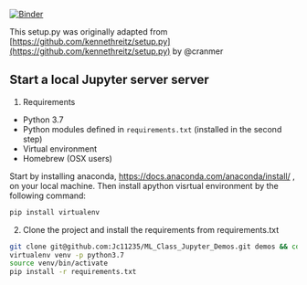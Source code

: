 [![Binder](https://mybinder.org/badge.svg)](https://mybinder.org/v2/gh/Jc11235/ML_Class_Jupyter_Demos/master)

This setup.py was originally adapted from [https://github.com/kennethreitz/setup.py](https://github.com/kennethreitz/setup.py) by @cranmer


## Start a local Jupyter server server

1. Requirements

* Python 3.7
* Python modules defined in `requirements.txt` (installed in the second step)
* Virtual environment
* Homebrew (OSX users)

Start by installing anaconda, https://docs.anaconda.com/anaconda/install/ , on your local machine. Then install apython visrtual environment by the following command:

```bash 
pip install virtualenv
```

2. Clone the project and install the requirements from requirements.txt

```bash
git clone git@github.com:Jc11235/ML_Class_Jupyter_Demos.git demos && cd demos
virtualenv venv -p python3.7
source venv/bin/activate
pip install -r requirements.txt
```

